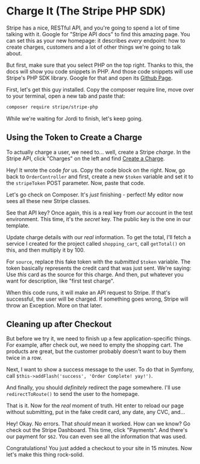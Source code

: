 # Charge It (The Stripe PHP SDK)

Stripe has a nice, RESTful API, and you're going to spend a lot of time talking with
it. Google for "Stripe API docs" to find this amazing page. You can set this as your
new homepage: it describes *every* endpoint: how to create charges, customers and
a lot of other things we're going to talk about.

But first, make sure that you select PHP on the top right. Thanks to this, the docs
will show you code snippets in PHP. And those code snippets will use Stripe's PHP
SDK library. Google for that and open its [Github Page](https://github.com/stripe/stripe-php).

First, let's get this guy installed. Copy the composer require line, move over to
your terminal, open a new tab and paste that:

```bash
composer require stripe/stripe-php
```

While we're waiting for Jordi to finish, let's keep going.

## Using the Token to Create a Charge

To actually charge a user, we need to... well, create a Stripe *charge*. In the Stripe
API, click "Charges" on the left and find [Create a Charge](https://stripe.com/docs/api#create_charge).

Hey! It wrote the code *for* us. Copy the code block on the right. Now, go back
to `OrderController` and first, create a new `$token` variable and set it to the
`stripeToken` POST parameter. Now, paste that code.

Let's go check on Composer. It's *just* finishing - perfect! My editor now sees
all these new Stripe classes.

See that API key? Once again, this is a real key from *our* account in the test environment.
This time, it's the *secret* key. The public key is the one in our template.

Update charge details with our *real* information. To get the total, I'll fetch a
service I created for the project called `shopping_cart`, call `getTotal()` on this,
and then multiply it by 100.

For `source`, replace this fake token with the *submitted* `$token` variable. The
token basically represents the credit card that was just sent. We're saying: Use
*this* card as the source for this charge. And then, put whatever you want for
description, like "first test charge".

When this code runs, it will make an API request to Stripe. If that's successful,
the user will be charged. If something goes wrong, Stripe will throw an Exception.
More on that later.

## Cleaning up after Checkout

But before we try it, we need to finish up a few application-specific things. For
example, after check out, we need to empty the shopping cart. The products are great,
but the customer probably doesn't want to buy them twice in a row.

Next, I want to show a success message to the user. To do that in Symfony, call
`$this->addFlash('success', 'Order Complete! yay!')`.

And finally, you should *definitely* redirect the page somewhere. I'll use
`redirectToRoute()` to send the user to the homepage.

That is it. Now for the *real* moment of truth. Hit enter to reload our page without
submitting, put in the fake credit card, any date, any CVC, and...

Hey! Okay. No errors. That *should* mean it worked. How can we know? Go check out
the Stripe Dashboard. This time, click "Payments". And there's our payment for `$62`.
You can even see all the information that was used.

Congratulations! You just added a checkout to your site in 15 minutes. Now let's
make this thing rock-solid.
